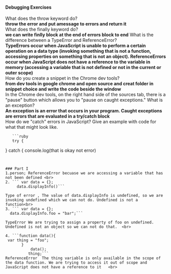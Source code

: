 

#### Debugging Exercises

What does the throw keyword do? <br>
**throw the error and put amessage to errors and return it** <br>
What does the finally keyword do?<br>
**we can write finlly block  at the end  of errors block to end**
What is the difference between a TypeError and ReferenceError?<br>
**TypeErrors occur when JavaScript is unable to perform a certain operation on a data type (invoking something that is not a function, accessing properties on something that is not an object). ReferenceErrors occur when JavaScript does not have a reference to the variable in memory (accessing a variable that is not defined or not in the current or outer scope)** <br>
How do you create a snippet in the Chrome dev tools?<br>
**from dev tools in google chrome and open source and creat folder in snippet choice   and write the code beside the window** <br>
In the Chrome dev tools, on the right hand side of the sources tab, there is a "pause" button which allows you to "pause on caught exceptions." What is an exception? <br>
**An exception is an error that occurs in your program. Caught exceptions are errors that are evaluated in a try/catch block** <br>
How do we "catch" errors in JavaScript? Give an example with code for what that might look like. <br>

       ```ruby
       try {

}
catch {
  console.log(that is okay not error)  
   ```


 ### Part I
 1.person; ReferenceError becuase we are accessing a variable that has not been defined <br>
 2. ``` var data = {};
        data.displayInfo()```

 Type of error , The value of data.displayInfo is undefined, so we are invoking undefined which we can not do. Undefined is not a function<br>
 3. ``` var data = {};
     data.displayInfo.foo = "bar";```

 TypeError We are trying to assign a property of foo on undefined. Undefined is not an object so we can not do that.  <br>

 4. ```function data(){
    var thing = "foo";
          }
              data();
             thing;```
 ReferenceError  The thing variable is only available in the scope of the data function. We are trying to access it out of scope and JavaScript does not have a reference to it   <br>           

     


